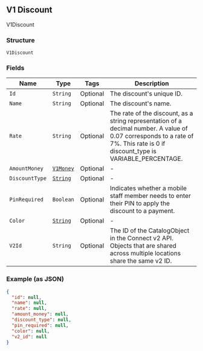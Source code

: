 ## V1 Discount

V1Discount

### Structure

`V1Discount`

### Fields

| Name | Type | Tags | Description |
|  --- | --- | --- | --- |
| `Id` | `String` | Optional | The discount's unique ID. |
| `Name` | `String` | Optional | The discount's name. |
| `Rate` | `String` | Optional | The rate of the discount, as a string representation of a decimal number. A value of 0.07 corresponds to a rate of 7%. This rate is 0 if discount_type is VARIABLE_PERCENTAGE. |
| `AmountMoney` | [`V1Money`](/doc/models/v1-money.md) | Optional | - |
| `DiscountType` | [`String`](/doc/models/v1-discount-discount-type.md) | Optional | - |
| `PinRequired` | `Boolean` | Optional | Indicates whether a mobile staff member needs to enter their PIN to apply the discount to a payment. |
| `Color` | [`String`](/doc/models/v1-discount-color.md) | Optional | - |
| `V2Id` | `String` | Optional | The ID of the CatalogObject in the Connect v2 API. Objects that are shared across multiple locations share the same v2 ID. |

### Example (as JSON)

```json
{
  "id": null,
  "name": null,
  "rate": null,
  "amount_money": null,
  "discount_type": null,
  "pin_required": null,
  "color": null,
  "v2_id": null
}
```

